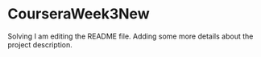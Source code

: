 # CourseraWeek3New
Solving
I am editing the README file. Adding some more details about the project description.
